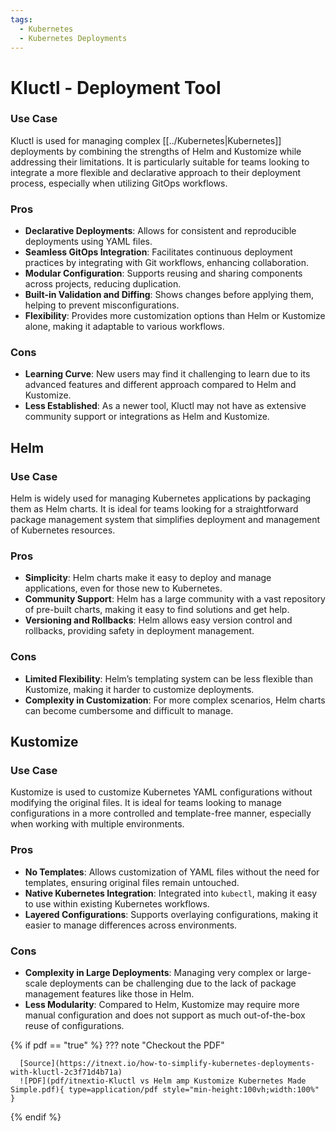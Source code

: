 ```yaml
---
tags:
  - Kubernetes
  - Kubernetes Deployments
---
```


# Kluctl - Deployment Tool

### Use Case
Kluctl is used for managing complex [[../Kubernetes|Kubernetes]] deployments by combining the strengths of Helm and Kustomize while addressing their limitations. It is particularly suitable for teams looking to integrate a more flexible and declarative approach to their deployment process, especially when utilizing GitOps workflows.

### Pros
- **Declarative Deployments**: Allows for consistent and reproducible deployments using YAML files.
- **Seamless GitOps Integration**: Facilitates continuous deployment practices by integrating with Git workflows, enhancing collaboration.
- **Modular Configuration**: Supports reusing and sharing components across projects, reducing duplication.
- **Built-in Validation and Diffing**: Shows changes before applying them, helping to prevent misconfigurations.
- **Flexibility**: Provides more customization options than Helm or Kustomize alone, making it adaptable to various workflows.

### Cons
- **Learning Curve**: New users may find it challenging to learn due to its advanced features and different approach compared to Helm and Kustomize.
- **Less Established**: As a newer tool, Kluctl may not have as extensive community support or integrations as Helm and Kustomize.

## Helm

### Use Case
Helm is widely used for managing Kubernetes applications by packaging them as Helm charts. It is ideal for teams looking for a straightforward package management system that simplifies deployment and management of Kubernetes resources.

### Pros
- **Simplicity**: Helm charts make it easy to deploy and manage applications, even for those new to Kubernetes.
- **Community Support**: Helm has a large community with a vast repository of pre-built charts, making it easy to find solutions and get help.
- **Versioning and Rollbacks**: Helm allows easy version control and rollbacks, providing safety in deployment management.

### Cons
- **Limited Flexibility**: Helm’s templating system can be less flexible than Kustomize, making it harder to customize deployments.
- **Complexity in Customization**: For more complex scenarios, Helm charts can become cumbersome and difficult to manage.

## Kustomize

### Use Case
Kustomize is used to customize Kubernetes YAML configurations without modifying the original files. It is ideal for teams looking to manage configurations in a more controlled and template-free manner, especially when working with multiple environments.

### Pros
- **No Templates**: Allows customization of YAML files without the need for templates, ensuring original files remain untouched.
- **Native Kubernetes Integration**: Integrated into `kubectl`, making it easy to use within existing Kubernetes workflows.
- **Layered Configurations**: Supports overlaying configurations, making it easier to manage differences across environments.

### Cons
- **Complexity in Large Deployments**: Managing very complex or large-scale deployments can be challenging due to the lack of package management features like those in Helm.
- **Less Modularity**: Compared to Helm, Kustomize may require more manual configuration and does not support as much out-of-the-box reuse of configurations.


{% if pdf == "true" %}
??? note "Checkout the PDF"

      [Source](https://itnext.io/how-to-simplify-kubernetes-deployments-with-kluctl-2c3f71d4b71a)
      ![PDF](pdf/itnextio-Kluctl vs Helm amp Kustomize Kubernetes Made Simple.pdf){ type=application/pdf style="min-height:100vh;width:100%" }
{% endif %}








